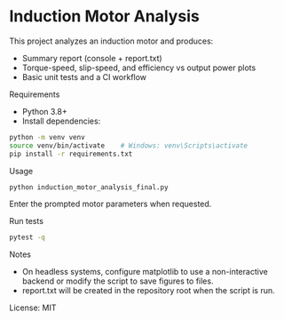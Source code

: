 # Induction Motor Analysis

This project analyzes an induction motor and produces:
- Summary report (console + report.txt)
- Torque-speed, slip-speed, and efficiency vs output power plots
- Basic unit tests and a CI workflow

Requirements
- Python 3.8+
- Install dependencies:
```bash
python -m venv venv
source venv/bin/activate    # Windows: venv\Scripts\activate
pip install -r requirements.txt
```

Usage
```bash
python induction_motor_analysis_final.py
```
Enter the prompted motor parameters when requested.

Run tests
```bash
pytest -q
```

Notes
- On headless systems, configure matplotlib to use a non-interactive backend or modify the script to save figures to files.
- report.txt will be created in the repository root when the script is run.

License: MIT
